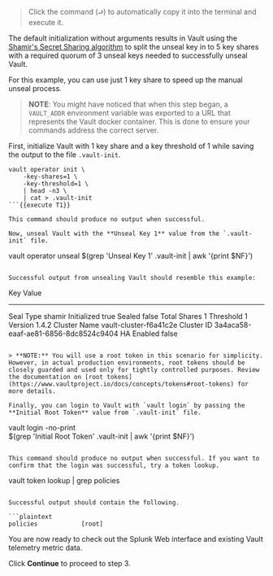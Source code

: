 > Click the command (`⮐`) to automatically copy it into the terminal and execute it.

The default initialization without arguments results in Vault using the [Shamir's Secret Sharing algorithm](https://en.wikipedia.org/wiki/Shamir%27s_Secret_Sharing) to split the unseal key in to 5 key shares with a required quorum of 3 unseal keys needed to successfully unseal Vault.

For this example, you can use just 1 key share to speed up the manual unseal process.

> **NOTE**: You might have noticed that when this step began, a `VAULT_ADDR` environment variable was exported to a URL that represents the Vault docker container. This is done to ensure your commands address the correct server.

First, initialize Vault with 1 key share and a key threshold of 1 while saving the output to the file `.vault-init`.

```
vault operator init \
    -key-shares=1 \
    -key-threshold=1 \
    | head -n3 \
    | cat > .vault-init
```{{execute T1}}

This command should produce no output when successful.

Now, unseal Vault with the **Unseal Key 1** value from the `.vault-init` file.

```
vault operator unseal $(grep 'Unseal Key 1'  .vault-init | awk '{print $NF}')
```{{execute T1}}

Successful output from unsealing Vault should resemble this example:

```
Key             Value
---             -----
Seal Type       shamir
Initialized     true
Sealed          false
Total Shares    1
Threshold       1
Version         1.4.2
Cluster Name    vault-cluster-f6a41c2e
Cluster ID      3a4aca58-eaaf-ae81-6856-8dc8524c9404
HA Enabled      false
```

> **NOTE:** You will use a root token in this scenario for simplicity. However, in actual production environments, root tokens should be closely guarded and used only for tightly controlled purposes. Review the documentation on [root tokens](https://www.vaultproject.io/docs/concepts/tokens#root-tokens) for more details.

Finally, you can login to Vault with `vault login` by passing the **Initial Root Token** value from `.vault-init` file.

```
vault login -no-print \
$(grep 'Initial Root Token' .vault-init | awk '{print $NF}')
```{{execute T1}}

This command should produce no output when successful. If you want to confirm that the login was successful, try a token lookup.

```
vault token lookup | grep policies
```{{execute T1}}

Successful output should contain the following.

```plaintext
policies            [root]
```

You are now ready to check out the Splunk Web interface and existing Vault telemetry metric data.

Click **Continue** to proceed to step 3.
